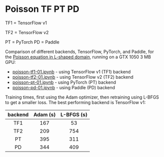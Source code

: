 # Poisson TF PT PD

TF1 = TensorFlow v1

TF2 = TensorFlow v2

PT = PyTorch
PD = Paddle

Comparison of different backends, TensorFlow, PyTorch, and Paddle, for the  [Poisson equation in L-shaped domain](https://deepxde.readthedocs.io/en/latest/demos/pinn_forward/poisson.lshape.html), running on a GTX 1050 3 MB GPU:

- [poisson-tf1-01.ipynb](poisson-pt-01.ipynb) - using TensorFlow v1 (TF1) backend
- [poisson-tf2-01.ipynb](poisson-pt-01.ipynb) - using TensorFlow v2 (TF2) backend
- [poisson-pt-01.ipynb](poisson-pt-01.ipynb) - using PyTorch (PT) backend
- [poisson-pd-01.ipynb](poisson-pd-01.ipynb) - using Paddle (PD) backend

Training times, first using the Adam optimizer, then retraining using L-BFGS to get a smaller loss. The best performing backend is TensorFlow v1:

| backend | Adam (s) | L-BFGS (s) |
|:-------:|:--------:|:----------:|
| TF1     | 167      | 53         |
| TF2     | 209      | 754        |
| PT      | 395      | 311        |
| PD      | 344      | 409        |

